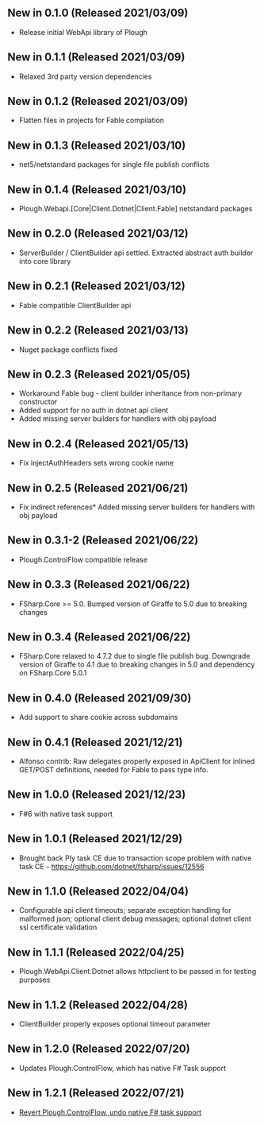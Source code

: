 ## New in 0.1.0 (Released 2021/03/09)
* Release initial WebApi library of Plough

## New in 0.1.1 (Released 2021/03/09)
* Relaxed 3rd party version dependencies

## New in 0.1.2 (Released 2021/03/09)
* Flatten files in projects for Fable compilation

## New in 0.1.3 (Released 2021/03/10)
* net5/netstandard packages for single file publish conflicts

## New in 0.1.4 (Released 2021/03/10)
* Plough.Webapi.[Core|Client.Dotnet|Client.Fable] netstandard packages

## New in 0.2.0 (Released 2021/03/12)
* ServerBuilder / ClientBuilder api settled. Extracted abstract auth builder into core library

## New in 0.2.1 (Released 2021/03/12)
* Fable compatible ClientBuilder api

## New in 0.2.2 (Released 2021/03/13)
* Nuget package conflicts fixed

## New in 0.2.3 (Released 2021/05/05)
* Workaround Fable bug - client builder inheritance from non-primary constructor
* Added support for no auth in dotnet api client
* Added missing server builders for handlers with obj payload

## New in 0.2.4 (Released 2021/05/13)
* Fix injectAuthHeaders sets wrong cookie name

## New in 0.2.5 (Released 2021/06/21)
* Fix indirect references* Added missing server builders for handlers with obj payload

## New in 0.3.1-2 (Released 2021/06/22)
* Plough.ControlFlow compatible release

## New in 0.3.3 (Released 2021/06/22)
* FSharp.Core >= 5.0. Bumped version of Giraffe to 5.0 due to breaking changes

## New in 0.3.4 (Released 2021/06/22)
* FSharp.Core relaxed to 4.7.2 due to single file publish bug. Downgrade version of Giraffe to 4.1 due to breaking changes in 5.0 and dependency on FSharp.Core 5.0.1

## New in 0.4.0 (Released 2021/09/30)
* Add support to share cookie across subdomains

## New in 0.4.1 (Released 2021/12/21)
* Alfonso contrib: Raw delegates properly exposed in ApiClient for inlined GET/POST definitions, needed for Fable to pass type info.

## New in 1.0.0 (Released 2021/12/23)
* F#6 with native task support

## New in 1.0.1 (Released 2021/12/29)
* Brought back Ply task CE due to transaction scope problem with native task CE - https://github.com/dotnet/fsharp/issues/12556

## New in 1.1.0 (Released 2022/04/04)
* Configurable api client timeouts; separate exception handling for malformed json; optional client debug messages; optional dotnet client ssl certificate validation

## New in 1.1.1 (Released 2022/04/25)
* Plough.WebApi.Client.Dotnet allows httpclient to be passed in for testing purposes

## New in 1.1.2 (Released 2022/04/28)
* ClientBuilder properly exposes optional timeout parameter

## New in 1.2.0 (Released 2022/07/20)
* Updates Plough.ControlFlow, which has native F# Task support

## New in 1.2.1 (Released 2022/07/21)
* [Revert Plough.ControlFlow, undo native F# task support](https://github.com/demetrixbio/Plough.WebApi/pull/5)
